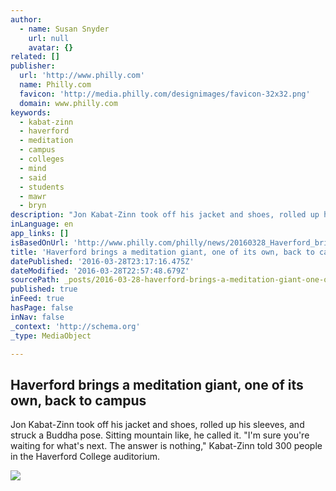```yaml
---
author:
  - name: Susan Snyder
    url: null
    avatar: {}
related: []
publisher:
  url: 'http://www.philly.com'
  name: Philly.com
  favicon: 'http://media.philly.com/designimages/favicon-32x32.png'
  domain: www.philly.com
keywords:
  - kabat-zinn
  - haverford
  - meditation
  - campus
  - colleges
  - mind
  - said
  - students
  - mawr
  - bryn
description: "Jon Kabat-Zinn took off his jacket and shoes, rolled up his sleeves, and struck a Buddha pose. Sitting mountain like, he called it. \"I'm sure you're waiting for what's next. The answer is nothing,\" Kabat-Zinn told 300 people in the Haverford College auditorium."
inLanguage: en
app_links: []
isBasedOnUrl: 'http://www.philly.com/philly/news/20160328_Haverford_brings_a_meditation_giant__one_of_its_own__back_to_campus.html'
title: 'Haverford brings a meditation giant, one of its own, back to campus'
datePublished: '2016-03-28T23:17:16.475Z'
dateModified: '2016-03-28T22:57:48.679Z'
sourcePath: _posts/2016-03-28-haverford-brings-a-meditation-giant-one-of-its-own-back-to.md
published: true
inFeed: true
hasPage: false
inNav: false
_context: 'http://schema.org'
_type: MediaObject

---
```

<article style=""><h1>Haverford brings a meditation giant, one of its own, back to campus</h1><p>Jon Kabat-Zinn took off his jacket and shoes, rolled up his sleeves, and struck a Buddha pose. Sitting mountain like, he called it. "I'm sure you're waiting for what's next. The answer is nothing," Kabat-Zinn told 300 people in the Haverford College auditorium.</p><img src="http://media.philly.com/images/20160328_inq_rrxhaverford27z-b.JPG" /></article>